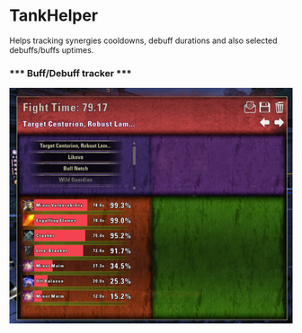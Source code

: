# TankHelper
Helps tracking synergies cooldowns, debuff durations and also selected debuffs/buffs uptimes.

### *** Buff/Debuff tracker ***
![Screenshot](sample.png)